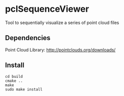 # pclSequenceViewer
Tool to sequentially visualize a series of point cloud files

## Dependencies
Point Cloud Library: http://pointclouds.org/downloads/

## Install

```
cd build
cmake ..
make
sudo make install
```

